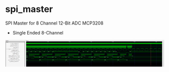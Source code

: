 # spi_master
SPI Master for 8 Channel 12-Bit ADC MCP3208

- Single Ended 8-Channel 

![SPI Transaction MCP3208](image.png)
